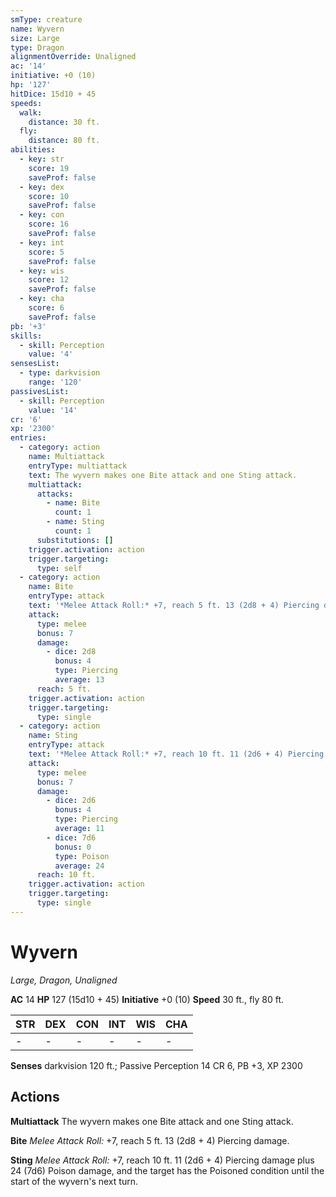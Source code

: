 ```yaml
---
smType: creature
name: Wyvern
size: Large
type: Dragon
alignmentOverride: Unaligned
ac: '14'
initiative: +0 (10)
hp: '127'
hitDice: 15d10 + 45
speeds:
  walk:
    distance: 30 ft.
  fly:
    distance: 80 ft.
abilities:
  - key: str
    score: 19
    saveProf: false
  - key: dex
    score: 10
    saveProf: false
  - key: con
    score: 16
    saveProf: false
  - key: int
    score: 5
    saveProf: false
  - key: wis
    score: 12
    saveProf: false
  - key: cha
    score: 6
    saveProf: false
pb: '+3'
skills:
  - skill: Perception
    value: '4'
sensesList:
  - type: darkvision
    range: '120'
passivesList:
  - skill: Perception
    value: '14'
cr: '6'
xp: '2300'
entries:
  - category: action
    name: Multiattack
    entryType: multiattack
    text: The wyvern makes one Bite attack and one Sting attack.
    multiattack:
      attacks:
        - name: Bite
          count: 1
        - name: Sting
          count: 1
      substitutions: []
    trigger.activation: action
    trigger.targeting:
      type: self
  - category: action
    name: Bite
    entryType: attack
    text: '*Melee Attack Roll:* +7, reach 5 ft. 13 (2d8 + 4) Piercing damage.'
    attack:
      type: melee
      bonus: 7
      damage:
        - dice: 2d8
          bonus: 4
          type: Piercing
          average: 13
      reach: 5 ft.
    trigger.activation: action
    trigger.targeting:
      type: single
  - category: action
    name: Sting
    entryType: attack
    text: '*Melee Attack Roll:* +7, reach 10 ft. 11 (2d6 + 4) Piercing damage plus 24 (7d6) Poison damage, and the target has the Poisoned condition until the start of the wyvern''s next turn.'
    attack:
      type: melee
      bonus: 7
      damage:
        - dice: 2d6
          bonus: 4
          type: Piercing
          average: 11
        - dice: 7d6
          bonus: 0
          type: Poison
          average: 24
      reach: 10 ft.
    trigger.activation: action
    trigger.targeting:
      type: single
---
```


# Wyvern
*Large, Dragon, Unaligned*

**AC** 14
**HP** 127 (15d10 + 45)
**Initiative** +0 (10)
**Speed** 30 ft., fly 80 ft.

| STR | DEX | CON | INT | WIS | CHA |
| --- | --- | --- | --- | --- | --- |
| - | - | - | - | - | - |

**Senses** darkvision 120 ft.; Passive Perception 14
CR 6, PB +3, XP 2300

## Actions

**Multiattack**
The wyvern makes one Bite attack and one Sting attack.

**Bite**
*Melee Attack Roll:* +7, reach 5 ft. 13 (2d8 + 4) Piercing damage.

**Sting**
*Melee Attack Roll:* +7, reach 10 ft. 11 (2d6 + 4) Piercing damage plus 24 (7d6) Poison damage, and the target has the Poisoned condition until the start of the wyvern's next turn.
